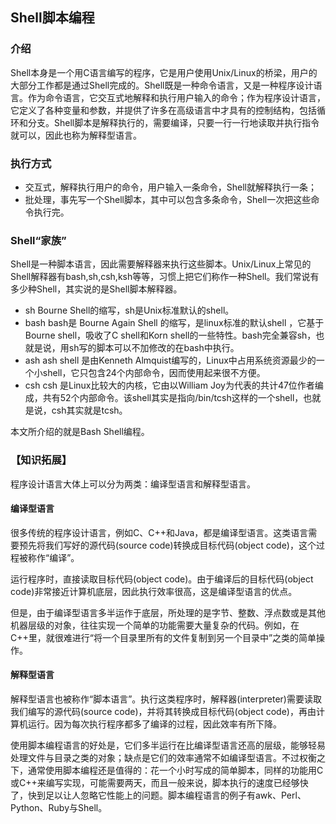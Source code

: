 ## Shell脚本编程
### 介绍
Shell本身是一个用C语言编写的程序，它是用户使用Unix/Linux的桥梁，用户的大部分工作都是通过Shell完成的。Shell既是一种命令语言，又是一种程序设计语言。作为命令语言，它交互式地解释和执行用户输入的命令；作为程序设计语言，它定义了各种变量和参数，并提供了许多在高级语言中才具有的控制结构，包括循环和分支。Shell脚本是解释执行的，需要编译，只要一行一行地读取并执行指令就可以，因此也称为解释型语言。

### 执行方式
- 交互式，解释执行用户的命令，用户输入一条命令，Shell就解释执行一条；
- 批处理，事先写一个Shell脚本，其中可以包含多条命令，Shell一次把这些命令执行完。

### Shell“家族”
Shell是一种脚本语言，因此需要解释器来执行这些脚本。Unix/Linux上常见的Shell解释器有bash,sh,csh,ksh等等，习惯上把它们称作一种Shell。我们常说有多少种Shell，其实说的是Shell脚本解释器。

- sh
Bourne Shell的缩写，sh是Unix标准默认的shell。
- bash
bash是 Bourne Again Shell 的缩写，是linux标准的默认shell ，它基于Bourne shell，吸收了C shell和Korn shell的一些特性。bash完全兼容sh，也就是说，用sh写的脚本可以不加修改的在bash中执行。
- ash
ash shell 是由Kenneth Almquist编写的，Linux中占用系统资源最少的一个小shell，它只包含24个内部命令，因而使用起来很不方便。
- csh
csh 是Linux比较大的内核，它由以William Joy为代表的共计47位作者编成，共有52个内部命令。该shell其实是指向/bin/tcsh这样的一个shell，也就是说，csh其实就是tcsh。

本文所介绍的就是Bash Shell编程。

### 【知识拓展】
程序设计语言大体上可以分为两类：编译型语言和解释型语言。

#### 编译型语言
很多传统的程序设计语言，例如C、C++和Java，都是编译型语言。这类语言需要预先将我们写好的源代码(source code)转换成目标代码(object code)，这个过程被称作“编译”。

运行程序时，直接读取目标代码(object code)。由于编译后的目标代码(object code)非常接近计算机底层，因此执行效率很高，这是编译型语言的优点。

但是，由于编译型语言多半运作于底层，所处理的是字节、整数、浮点数或是其他机器层级的对象，往往实现一个简单的功能需要大量复杂的代码。例如，在C++里，就很难进行“将一个目录里所有的文件复制到另一个目录中”之类的简单操作。

#### 解释型语言
解释型语言也被称作“脚本语言”。执行这类程序时，解释器(interpreter)需要读取我们编写的源代码(source code)，并将其转换成目标代码(object code)，再由计算机运行。因为每次执行程序都多了编译的过程，因此效率有所下降。

使用脚本编程语言的好处是，它们多半运行在比编译型语言还高的层级，能够轻易处理文件与目录之类的对象；缺点是它们的效率通常不如编译型语言。不过权衡之下，通常使用脚本编程还是值得的：花一个小时写成的简单脚本，同样的功能用C或C++来编写实现，可能需要两天，而且一般来说，脚本执行的速度已经够快了，快到足以让人忽略它性能上的问题。脚本编程语言的例子有awk、Perl、Python、Ruby与Shell。
